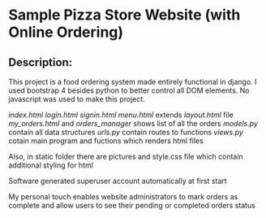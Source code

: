 # Sample Pizza Store Website (with Online Ordering)

## Description:

This project is a food ordering system made entirely functional in django. 
I used bootstrap 4 besides python to better control all DOM elements. 
No javascript was used to make this project. 

*index.html* *login.html* *signin.html* *menu.html* extends *layout.html* file 
*my_orders.html* and *orders_manager* shows list of all the orders
*models.py* contain all data structures
*urls.py* contain routes to functions
*views.py* cotain main program and fuctions which renders html files

Also, in static folder there are pictures and style.css file which contain additional styling for html 

Software generated superuser account automatically at first start 

My personal touch enables website administrators to mark orders as complete and allow users to see their pending or completed orders status
